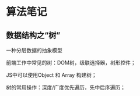 # 算法笔记

## 数据结构之“树”
一种分层数据的抽象模型

前端工作中常见的树：DOM树，级联选择器，树形控件；

JS中可以使用Object 和 Array 构建树；

树的常用操作：深度/广度优先遍历，先中后序遍历；